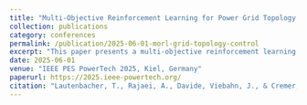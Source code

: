 ```yaml
---
title: "Multi-Objective Reinforcement Learning for Power Grid Topology Control"
collection: publications
category: conferences
permalink: /publication/2025-06-01-morl-grid-topology-control
excerpt: "This paper presents a multi-objective reinforcement learning framework for power grid topology control. The method enables operators to optimize trade-offs between competing objectives such as security, cost, and congestion relief."
date: 2025-06-01
venue: "IEEE PES PowerTech 2025, Kiel, Germany"
paperurl: https://2025.ieee-powertech.org/
citation: "Lautenbacher, T., Rajaei, A., Davide, Viebahn, J., & Cremer, J. L. (2025). 'Multi-Objective Reinforcement Learning for Power Grid Topology Control.' Proceedings of IEEE PES PowerTech 2025, Kiel, Germany, 1–6."
---
```

